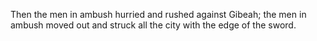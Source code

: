 Then the men in ambush hurried and rushed against Gibeah; the men in ambush moved out and struck all the city with the edge of the sword.
